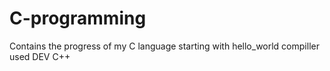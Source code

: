 # C-programming
Contains the progress of my C language
starting with hello_world
compiller used DEV C++
